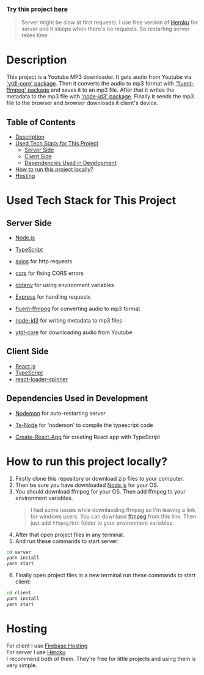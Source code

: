 ### Try this project [here](https://mp3-downloader.web.app/)

> Server might be slow at first requests. I use free version of [Heroku](https://www.heroku.com/) for server and it sleeps when there's no requests. So restarting server takes time.

# Description

This project is a Youtube MP3 downloader. It gets audio from Youtube via ['ytdl-core' package](https://www.npmjs.com/package/ytdl-core).
Then it converts the audio to mp3 format with ['fluent-ffmpeg' package](https://www.npmjs.com/package/fluent-ffmpeg) and saves it to an mp3 file.
After that it writes the metadata to the mp3 file with ['node-id3' package](https://www.npmjs.com/package/node-id3).
Finally it sends the mp3 file to the browser and browser downloads it client's device.

## Table of Contents

- [Description](#description)
- [Used Tech Stack for This Project](#used-tech-stack-for-this-project)
  - [Server Side](#server-side)
  - [Client Side](#client-side)
  - [Dependencies Used in Development](#dependencies-used-in-development)
- [How to run this project locally?](#how-to-run-this-project-locally)
- [Hosting](#hosting)

# Used Tech Stack for This Project

## Server Side

- [Node.js](https://nodejs.org/)

- [TypeScript](https://www.typescriptlang.org/)

- [axios](https://www.npmjs.com/package/axios) for http requests

- [cors](https://www.npmjs.com/package/cors) for fixing CORS errors

- [dotenv](https://www.npmjs.com/package/dotenv) for using environment variables

- [Express](https://www.npmjs.com/package/express) for handling requests

- [fluent-ffmpeg](https://www.npmjs.com/package/fluent-ffmpeg) for converting audio to mp3 format

- [node-id3](https://www.npmjs.com/package/node-id3) for writing metadata to mp3 files
- [ytdl-core](https://www.npmjs.com/package/ytdl-core) for downloading audio from Youtube

## Client Side

- [React.js](https://reactjs.org/)
- [TypeScript](https://www.typescriptlang.org/)
- [react-loader-spinner](https://www.npmjs.com/package/react-loader-spinner)

## Dependencies Used in Development

- [Nodemon](https://www.npmjs.com/package/nodemon) for auto-restarting server

- [Ts-Node](https://www.npmjs.com/package/ts-node) for 'nodemon' to compile the typescript code

- [Create-React-App](https://create-react-app.dev/) for creating React app with TypeScript

# How to run this project locally?

1. Firstly clone this repository or download zip files to your computer.
2. Then be sure you have downloaded [Node.js](https://nodejs.org/en/download/) for your OS.
3. You should download ffmpeg for your OS. Then add ffmpeg to your environment variables.
   > I had some issues while downlaoding ffmpeg so I'm leaving a link for windows users. You can downlaod [ffmpeg](https://github.com/BtbN/FFmpeg-Builds/releases/download/autobuild-2021-03-20-12-32/ffmpeg-n4.3.2-160-gfbb9368226-win64-gpl-shared-4.3.zip) from this link. Then just add `ffmpeg/bin` folder to your environment variables.
4. After that open project files in any terminal.
5. And run these commands to start server:

```bash
cd server
yarn install
yarn start
```

6. Finally open project files in a new terminal run these commands to start client:

```bash
cd client
yarn install
yarn start
```

# Hosting

For client I use [Firebase Hosting](https://firebase.google.com/products/hosting)\
For server I use [Heroku](https://www.heroku.com/)\
I recommend both of them. They're free for little projects and using them is very simple.

